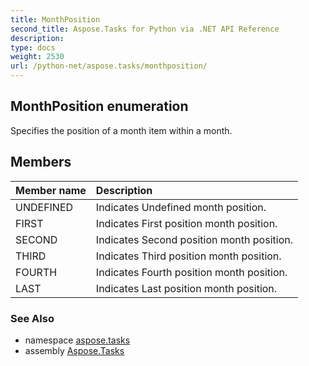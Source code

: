 ```yaml
---
title: MonthPosition
second_title: Aspose.Tasks for Python via .NET API Reference
description: 
type: docs
weight: 2530
url: /python-net/aspose.tasks/monthposition/
---
```


## MonthPosition enumeration

Specifies the position of a month item within a month.

## Members
| Member name | Description |
| :- | :- |
|UNDEFINED|Indicates Undefined month position.|
|FIRST|Indicates First position month position.|
|SECOND|Indicates Second position month position.|
|THIRD|Indicates Third position month position.|
|FOURTH|Indicates Fourth position month position.|
|LAST|Indicates Last position month position.|

### See Also

* namespace [aspose.tasks](/tasks/python-net/aspose.tasks/)
* assembly [Aspose.Tasks](/tasks/python-net/)

